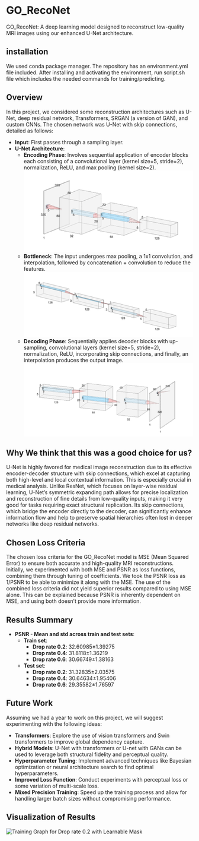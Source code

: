 # GO_RecoNet
GO_RecoNet: A deep learning model designed to reconstruct low-quality MRI images using our enhanced U-Net architecture.

## installation
We used conda package manager. The repository has an environment.yml file included.
After installing and activating the environment, run script.sh file which includes the needed commands for training/predicting.

## Overview

In this project, we considered some reconstruction architectures such as U-Net, deep residual network, Transformers, SRGAN (a version of GAN), and custom CNNs. The chosen network was U-Net with skip connections, detailed as follows:

- **Input**: First passes through a sampling layer.
- **U-Net Architecture**:  
  - **Encoding Phase**: Involves sequential application of encoder blocks each consisting of a convolutional layer (kernel size=5, stride=2), normalization, ReLU, and max pooling (kernel size=2).
![Encoder](/images/encoder.png)
  - **Bottleneck**: The input undergoes max pooling, a 1x1 convolution, and interpolation, followed by concatenation + convolution to reduce the features.
![Bottleneck](/images/bottleneck.png)
  - **Decoding Phase**: Sequentially applies decoder blocks with up-sampling, convolutional layers (kernel size=5, stride=2), normalization, ReLU, incorporating skip connections, and finally, an interpolation produces the output image.
![Decoder](/images/decoder.png)

## Why We think that this was a good choice for us?

U-Net is highly favored for medical image reconstruction due to its effective encoder-decoder structure with skip connections, which excel at capturing both high-level and local contextual information. This is especially crucial in medical analysis. Unlike ResNet, which focuses on layer-wise residual learning, U-Net’s symmetric expanding path allows for precise localization and reconstruction of fine details from low-quality inputs, making it very good for tasks requiring exact structural replication. Its skip connections, which bridge the encoder directly to the decoder, can significantly enhance information flow and help to preserve spatial hierarchies often lost in deeper networks like deep residual networks.

## Chosen Loss Criteria

The chosen loss criteria for the GO_RecoNet model is MSE (Mean Squared Error) to ensure both accurate and high-quality MRI reconstructions. Initially, we experimented with both MSE and PSNR as loss functions, combining them through tuning of coefficients. We took the PSNR loss as 1/PSNR to be able to minimize it along with the MSE. The use of the combined loss criteria did not yield superior results compared to using MSE alone. This can be explained because PSNR is inherently dependent on MSE, and using both doesn’t provide more information.

## Results Summary

- **PSNR - Mean and std across train and test sets**:
  - **Train set**:
    - **Drop rate 0.2**: 32.60985±1.39275
    - **Drop rate 0.4**: 31.8118±1.36219
    - **Drop rate 0.6**: 30.66749±1.38163
  - **Test set**:
    - **Drop rate 0.2**: 31.32835±2.03575
    - **Drop rate 0.4**: 30.64634±1.95406
    - **Drop rate 0.6**: 29.35582±1.76597

## Future Work

Assuming we had a year to work on this project, we will suggest experimenting with the following ideas:
- **Transformers**: Explore the use of vision transformers and Swin transformers to improve global dependency capture.
- **Hybrid Models**: U-Net with transformers or U-net with GANs can be used to leverage both structural fidelity and perceptual quality.
- **Hyperparameter Tuning**: Implement advanced techniques like Bayesian optimization or neural architecture search to find optimal hyperparameters.
- **Improved Loss Function**: Conduct experiments with perceptual loss or some variation of multi-scale loss.
- **Mixed Precision Training**: Speed up the training process and allow for handling larger batch sizes without compromising performance.

## Visualization of Results

![Training Graph for Drop rate 0.2 with Learnable Mask](/path/to/image1.png)
